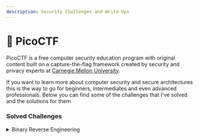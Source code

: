 ```yaml
---
description: Security Challenges and Write-Ups
---
```


# 🌌 PicoCTF

PicoCTF is a free computer security education program with original content built on a capture-the-flag framework created by security and privacy experts at [Carnegie Mellon University](https://cmu.edu).

If you want to learn more about computer security and secure architectures this is the way to go for beginners, intermediates and even advanced professionals. Below you can find some of the challenges that I've solved and the solutions for them

### Solved Challenges

<details>

<summary>Binary Reverse Engineering</summary>

[Stonks](Stonks/ "mention")

[Transformation](Transformation/ "mention")

</details>
